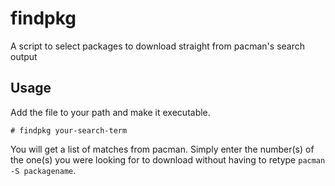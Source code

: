 findpkg
=======

A script to select packages to download straight from pacman's search output

## Usage

Add the file to your path and make it executable. 

	# findpkg your-search-term
	
You will get a list of matches from pacman. Simply enter the number(s) of
the one(s) you were looking for to download without having to retype
`pacman -S packagename`.
